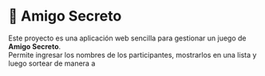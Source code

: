 # 🎁 Amigo Secreto
Este proyecto es una aplicación web sencilla para gestionar un juego de **Amigo Secreto**.  
Permite ingresar los nombres de los participantes, mostrarlos en una lista y luego sortear de manera a